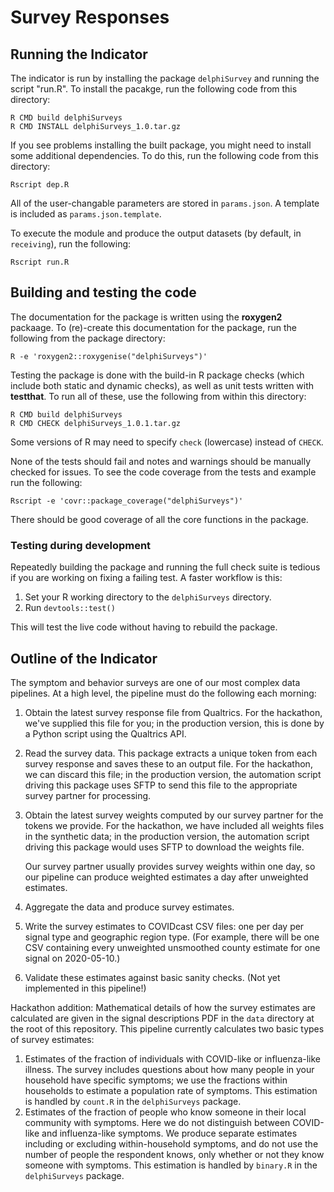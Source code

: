 # Survey Responses

## Running the Indicator

The indicator is run by installing the package `delphiSurvey` and running the script
"run.R". To install the pacakge, run the following code from this directory:

```
R CMD build delphiSurveys
R CMD INSTALL delphiSurveys_1.0.tar.gz
```

If you see problems installing the built package, you might need to install some additional dependencies.
To do this, run the following code from this directory:

```
Rscript dep.R
```

All of the user-changable parameters are stored in `params.json`. A template is
included as `params.json.template`.

To execute the module and produce the output datasets (by default, in
`receiving`), run the following:

```
Rscript run.R
```

## Building and testing the code

The documentation for the package is written using the **roxygen2** packaage. To
(re)-create this documentation for the package, run the following from the package
directory:

```
R -e 'roxygen2::roxygenise("delphiSurveys")'
```

Testing the package is done with the build-in R package checks (which include both
static and dynamic checks), as well as unit tests written with **testthat**. To run all
of these, use the following from within this directory:

```
R CMD build delphiSurveys
R CMD CHECK delphiSurveys_1.0.1.tar.gz
```

Some versions of R may need to specify `check` (lowercase) instead of `CHECK`.

None of the tests should fail and notes and warnings should be manually checked for issues.
To see the code coverage from the tests and example run the following:

```
Rscript -e 'covr::package_coverage("delphiSurveys")'
```

There should be good coverage of all the core functions in the package.

### Testing during development

Repeatedly building the package and running the full check suite is tedious if
you are working on fixing a failing test. A faster workflow is this:

1. Set your R working directory to the `delphiSurveys` directory.
2. Run `devtools::test()`

This will test the live code without having to rebuild the package.

## Outline of the Indicator

The symptom and behavior surveys are one of our most complex data pipelines. At
a high level, the pipeline must do the following each morning:

1. Obtain the latest survey response file from Qualtrics. For the hackathon,
   we've supplied this file for you; in the production version, this is done by
   a Python script using the Qualtrics API.
2. Read the survey data. This package extracts a unique token from each survey
   response and saves these to an output file. For the hackathon, we can discard
   this file; in the production version, the automation script driving this
   package uses SFTP to send this file to the appropriate survey partner for
   processing.
3. Obtain the latest survey weights computed by our survey partner for the
   tokens we provide. For the hackathon, we have included all weights files in
   the synthetic data; in the production version, the automation script driving
   this package would uses SFTP to download the weights file.
   
   Our survey partner usually provides survey weights within one day, so our
   pipeline can produce weighted estimates a day after unweighted estimates.
4. Aggregate the data and produce survey estimates.
5. Write the survey estimates to COVIDcast CSV files: one per day per signal
   type and geographic region type. (For example, there will be one CSV
   containing every unweighted unsmoothed county estimate for one signal on
   2020-05-10.)
6. Validate these estimates against basic sanity checks. (Not yet implemented in
   this pipeline!)

Hackathon addition: Mathematical details of how the survey estimates are
calculated are given in the signal descriptions PDF in the `data` directory at
the root of this repository. This pipeline currently calculates two basic types
of survey estimates:

1. Estimates of the fraction of individuals with COVID-like or influenza-like
   illness. The survey includes questions about how many people in your
   household have specific symptoms; we use the fractions within households to
   estimate a population rate of symptoms. This estimation is handled by
   `count.R` in the `delphiSurveys` package.
2. Estimates of the fraction of people who know someone in their local community
   with symptoms. Here we do not distinguish between COVID-like and
   influenza-like symptoms. We produce separate estimates including or excluding
   within-household symptoms, and do not use the number of people the respondent
   knows, only whether or not they know someone with symptoms. This estimation
   is handled by `binary.R` in the `delphiSurveys` package.

